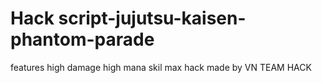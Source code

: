 # Hack script-jujutsu-kaisen-phantom-parade
features 
high damage 
high mana 
skil max 
hack made by VN TEAM HACK 
